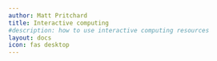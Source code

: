 ```yaml
---
author: Matt Pritchard
title: Interactive computing
#description: how to use interactive computing resources
layout: docs
icon: fas desktop
---
```

